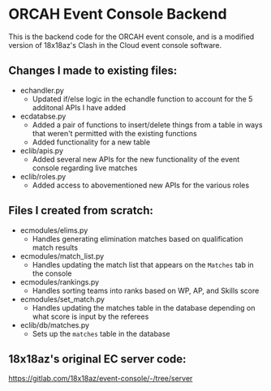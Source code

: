 # ORCAH Event Console Backend

This is the backend code for the ORCAH event console, and is a modified version of 18x18az's Clash in the Cloud event console software. 

## Changes I made to existing files:

 - echandler.py  
   - Updated if/else logic in the echandle function to account for the 5 additonal APIs I have added
 - ecdatabse.py
   - Added a pair of functions to insert/delete things from a table in ways that weren't permitted with the existing functions
   - Added functionality for a new table
 - eclib/apis.py
   - Added several new APIs for the new functionality of the event console regarding live matches
 - eclib/roles.py
   - Added access to abovementioned new APIs for the various roles
  
  
## Files I created from scratch:
  
- ecmodules/elims.py
  - Handles generating elimination matches based on qualification match results
- ecmodules/match_list.py
  - Handles updating the match list that appears on the `Matches` tab in the console
- ecmodules/rankings.py
  - Handles sorting teams into ranks based on WP, AP, and Skills score
- ecmodules/set_match.py
  - Handles updating the matches table in the database depending on what score is input by the referees
- eclib/db/matches.py
  - Sets up the `matches` table in the database



## 18x18az's original EC server code:

https://gitlab.com/18x18az/event-console/-/tree/server


   

